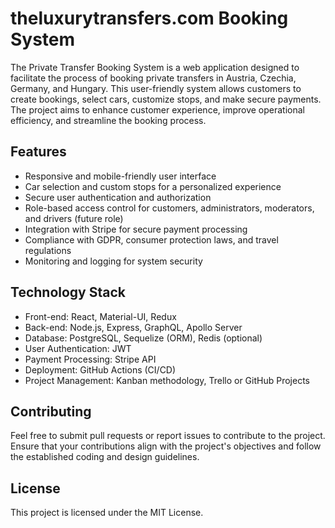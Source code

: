 # theluxurytransfers.com Booking System

The Private Transfer Booking System is a web application designed to facilitate the process of booking private transfers in Austria, Czechia, Germany, and Hungary. This user-friendly system allows customers to create bookings, select cars, customize stops, and make secure payments. The project aims to enhance customer experience, improve operational efficiency, and streamline the booking process.

## Features

- Responsive and mobile-friendly user interface
- Car selection and custom stops for a personalized experience
- Secure user authentication and authorization
- Role-based access control for customers, administrators, moderators, and drivers (future role)
- Integration with Stripe for secure payment processing
- Compliance with GDPR, consumer protection laws, and travel regulations
- Monitoring and logging for system security

## Technology Stack

- Front-end: React, Material-UI, Redux
- Back-end: Node.js, Express, GraphQL, Apollo Server
- Database: PostgreSQL, Sequelize (ORM), Redis (optional)
- User Authentication: JWT
- Payment Processing: Stripe API
- Deployment: GitHub Actions (CI/CD)
- Project Management: Kanban methodology, Trello or GitHub Projects

## Contributing

Feel free to submit pull requests or report issues to contribute to the project. Ensure that your contributions align with the project's objectives and follow the established coding and design guidelines.

## License

This project is licensed under the MIT License.
